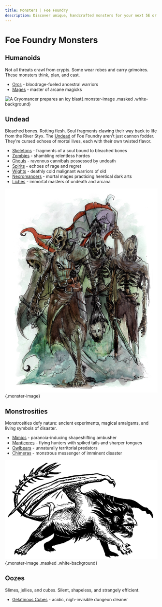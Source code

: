 ```yaml
---
title: Monsters | Foe Foundry
description: Discover unique, handcrafted monsters for your next 5E or fantasy TTRPG session. From undead horrors to mythic monstrosities, Foe Foundry offers unforgettable foes ready to challenge your players.
---
```


# Foe Foundry Monsters

## Humanoids

Not all threats crawl from crypts. Some wear robes and carry grimoires. These monsters think, plan, and cast.

- [Orcs](orc.md) - bloodrage-fueled ancestral warriors
- [Mages](mage.md) - master of arcane magicks

![A Cryomancer prepares an icy blast](../img/cryomancer2.png){.monster-image .masked .white-background}

## Undead

Bleached bones. Rotting flesh. Soul fragments clawing their way back to life from the River Styx. The [Undead](../families/undead.md) of Foe Foundry aren't just cannon fodder. They're cursed echoes of mortal lives, each with their own twisted flavor.

- [Skeletons](skeleton.md) - fragments of a soul bound to bleached bones
- [Zombies](zombie.md) - shambling relentless hordes
- [Ghouls](ghoul.md) - ravenous cannibals possessed by undeath
- [Spirits](spirit.md) - echoes of rage and regret
- [Wights](wight.md) - deathly cold malignant warriors of old
- [Necromancers](mage.md#necromancers) - mortal mages practicing heretical dark arts
- [Liches](lich.md) - immortal masters of undeath and arcana

![A skeleton warband advances menacingly](../img/skeleton_warband.webp){.monster-image}

## Monstrosities

Monstrosities defy nature: ancient experiments, magical amalgams, and living symbols of disaster.

- [Mimics](mimic.md) - paranoia-inducing shapeshifting ambusher
- [Manticores](manticore.md) - flying hunters with spiked tails and sharper tongues
- [Owlbears](owlbear.md) - unnaturally territorial predators
- [Chimeras](chimera.md) - monstrous messenger of imminent disaster

![A cantankerous Manticore prepares to strike](../img/manticore.png){.monster-image .masked .white-background}

## Oozes

Slimes, jellies, and cubes. Silent, shapeless, and strangely efficient.

- [Gelatinous Cubes](gelatinous-cube.md) - acidic, nigh-invisible dungeon cleaner
